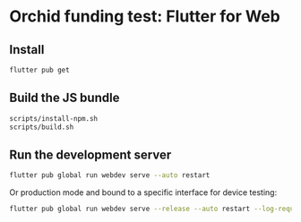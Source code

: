 # Orchid funding test: Flutter for Web

## Install

```bash
flutter pub get
```

## Build the JS bundle

```bash
scripts/install-npm.sh
scripts/build.sh
```

## Run the development server

```bash
flutter pub global run webdev serve --auto restart
```

Or production mode and bound to a specific interface for device testing:

```bash
flutter pub global run webdev serve --release --auto restart --log-requests --hostname 192.168.1.2
```


